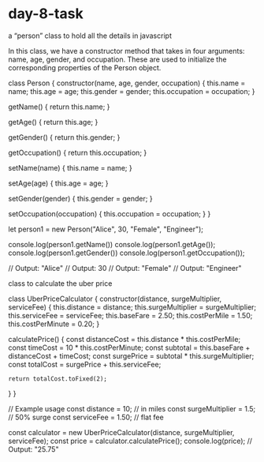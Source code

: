 # day-8-task
a “person” class to hold all the details in javascript

In this class, we have a constructor method that takes in four arguments: name, age, gender, and occupation. These are used to initialize the corresponding properties of the Person object.

class Person {
  constructor(name, age, gender, occupation) {
    this.name = name;
    this.age = age;
    this.gender = gender;
    this.occupation = occupation;
  }
  
  getName() {
    return this.name;
  }
  
  getAge() {
    return this.age;
  }
  
  getGender() {
    return this.gender;
  }
  
  getOccupation() {
    return this.occupation;
  }
  
  setName(name) {
    this.name = name;
  }
  
  setAge(age) {
    this.age = age;
  }
  
  setGender(gender) {
    this.gender = gender;
  }
  
  setOccupation(occupation) {
    this.occupation = occupation;
  }
}

let person1 = new Person("Alice", 30, "Female", "Engineer");

console.log(person1.getName())
console.log(person1.getAge());
console.log(person1.getGender())
console.log(person1.getOccupation());


// Output: "Alice"
// Output: 30
// Output: "Female"
// Output: "Engineer"



class to calculate the uber price

class UberPriceCalculator {
  constructor(distance, surgeMultiplier, serviceFee) {
    this.distance = distance;
    this.surgeMultiplier = surgeMultiplier;
    this.serviceFee = serviceFee;
    this.baseFare = 2.50;
    this.costPerMile = 1.50;
    this.costPerMinute = 0.20;
  }

  calculatePrice() {
    const distanceCost = this.distance * this.costPerMile;
    const timeCost = 10 * this.costPerMinute;
    const subtotal = this.baseFare + distanceCost + timeCost;
    const surgePrice = subtotal * this.surgeMultiplier;
    const totalCost = surgePrice + this.serviceFee;

    return totalCost.toFixed(2);
  }
}

// Example usage
const distance = 10; // in miles
const surgeMultiplier = 1.5; // 50% surge
const serviceFee = 1.50; // flat fee

const calculator = new UberPriceCalculator(distance, surgeMultiplier, serviceFee);
const price = calculator.calculatePrice();
console.log(price); // Output: "25.75"
